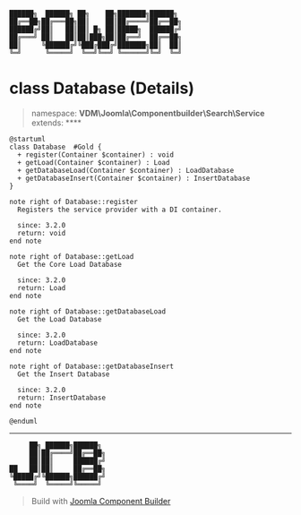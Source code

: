 ```
██████╗  ██████╗ ██╗    ██╗███████╗██████╗
██╔══██╗██╔═══██╗██║    ██║██╔════╝██╔══██╗
██████╔╝██║   ██║██║ █╗ ██║█████╗  ██████╔╝
██╔═══╝ ██║   ██║██║███╗██║██╔══╝  ██╔══██╗
██║     ╚██████╔╝╚███╔███╔╝███████╗██║  ██║
╚═╝      ╚═════╝  ╚══╝╚══╝ ╚══════╝╚═╝  ╚═╝
```
# class Database (Details)
> namespace: **VDM\Joomla\Componentbuilder\Search\Service**
> extends: ****
```uml
@startuml
class Database  #Gold {
  + register(Container $container) : void
  + getLoad(Container $container) : Load
  + getDatabaseLoad(Container $container) : LoadDatabase
  + getDatabaseInsert(Container $container) : InsertDatabase
}

note right of Database::register
  Registers the service provider with a DI container.

  since: 3.2.0
  return: void
end note

note right of Database::getLoad
  Get the Core Load Database

  since: 3.2.0
  return: Load
end note

note right of Database::getDatabaseLoad
  Get the Load Database

  since: 3.2.0
  return: LoadDatabase
end note

note right of Database::getDatabaseInsert
  Get the Insert Database

  since: 3.2.0
  return: InsertDatabase
end note
 
@enduml
```

---
```
     ██╗ ██████╗██████╗
     ██║██╔════╝██╔══██╗
     ██║██║     ██████╔╝
██   ██║██║     ██╔══██╗
╚█████╔╝╚██████╗██████╔╝
 ╚════╝  ╚═════╝╚═════╝
```
> Build with [Joomla Component Builder](https://git.vdm.dev/joomla/Component-Builder)


